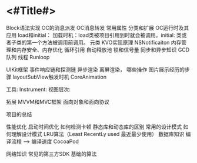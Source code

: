 #  <#Title#>

Block语法实现
OC的消息派发
OC消息转发
常用属性
分类和扩展
OC运行时及其应用 
load和initial：
   加载时机：load类被项目引用到时就会被调用。initial: 类或者子类的第一个方法被调用前调用。
元类
KVO实现原理
NSNotificaiton
内存管理和内存安全、内存优化
     循环引用
      自动释放池
     锁和信号量
同步和异步知识
     GCD
     队列
     线程    Runloop


UIKit框架
   事件响应链和探测链
   异步渲染
    离屏渲染， 哪些操作
    图片展示经历的步骤
    layoutSubView触发时机
CoreAnimation

工具:
Instrument:
视图层次:


拓展
MVVM和MVC框架
面向对象和面向协议

项目的总结


性能优化
启动时间优化
如何检测卡顿
静态库和动态库的区别
常用的设计模式 如何理解设计模式
LRU算法（Least RecentLy used 最近最少使用）
数据库知识
编译流程 —> 编译速度
CocoaPod

网络知识
常见的第三方SDK
基础的算法




